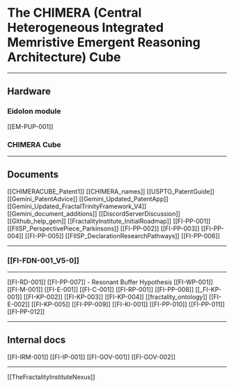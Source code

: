 # The CHIMERA (Central Heterogeneous Integrated Memristive Emergent Reasoning Architecture) Cube

---

## Hardware 
### Eidolon module
[[EM-PUP-001]]


### CHIMERA Cube



---
## Documents 
[[CHIMERACUBE_Patent1]]
[[CHIMERA_names]]
[[USPTO_PatentGuide]]
[[Gemini_PatentAdvice]]
[[Gemini_Updated_PatentApp]]
[[Gemini_Updated_FractalTrinityFramework_V4]]
[[Gemini_document_additions]]
[[DiscordServerDiscussion]]
[[Github_help_gem]]
[[FractalityInstitute_InitialRoadmap]]
[[FI-PP-001]]
[[FIISP_PerspectivePiece_Parkinsons]]
[[FI-PP-002]]
[[FI-PP-003]]
[[FI-PP-004]]
[[FI-PP-005]]
[[FIISP_DeclarationResearchPathways]]
[[FI-PP-006]]

---
### [[FI-FDN-001_V5-0]]

---
[[FI-RD-001]]
[[FI-PP-007]] - Resonant Buffer Hypothesis 
[[FI-WP-001]]
[[FI-M-001]]
[[FI-E-001]]
[[FI-C-001]]
[[FI-RP-001]]
[[FI-PP-008]]
[[_FI-KP-001]]
[[FI-KP-002]]
[[FI-KP-003]]
[[FI-KP-004]]
[[fractality_ontology]]
[[FI-E-002]]
[[FI-KP-005]]
[[FI-PP-009]]
[[FI-KI-001]]
[[FI-PP-010]]
[[FI-PP-011]]
[[FI-PP-012]]



---
## Internal docs
[[FI-IRM-001]]
[[FI-IP-001]]
[[FI-GOV-001]]
[[FI-GOV-002]]


---

[[TheFractalityInstituteNexus]]

